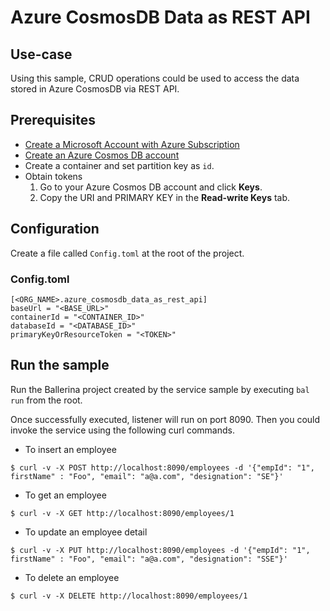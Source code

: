 # Azure CosmosDB Data as REST API
## Use-case
Using this sample, CRUD operations could be used to access the data stored in Azure CosmosDB via REST API.

## Prerequisites
* [Create a Microsoft Account with Azure Subscription](https://docs.microsoft.com/en-us/learn/modules/create-an-azure-account/)
* [Create an Azure Cosmos DB account](https://docs.microsoft.com/en-us/azure/cosmos-db/how-to-manage-database-account/)
* Create a container and set partition key as `id`.
* Obtain tokens
    1. Go to your Azure Cosmos DB account and click **Keys**.
    2. Copy the URI and PRIMARY KEY in the **Read-write Keys** tab.


## Configuration
Create a file called `Config.toml` at the root of the project.

### Config.toml 
```
[<ORG_NAME>.azure_cosmosdb_data_as_rest_api]
baseUrl = "<BASE_URL>"
containerId = "<CONTAINER_ID>"
databaseId = "<DATABASE_ID>"
primaryKeyOrResourceToken = "<TOKEN>"
```

## Run the sample
Run the Ballerina project created by the service sample by executing `bal run` from the root.

Once successfully executed, listener will run on port 8090. Then you could invoke the service using the following curl commands.

* To insert an employee
```
$ curl -v -X POST http://localhost:8090/employees -d '{"empId": "1", firstName" : "Foo", "email": "a@a.com", "designation": "SE"}'
```
* To get an employee
```
$ curl -v -X GET http://localhost:8090/employees/1
```
* To update an employee detail
```
$ curl -v -X PUT http://localhost:8090/employees -d '{"empId": "1", firstName" : "Foo", "email": "a@a.com", "designation": "SSE"}'
```
* To delete an employee
```
$ curl -v -X DELETE http://localhost:8090/employees/1
```
